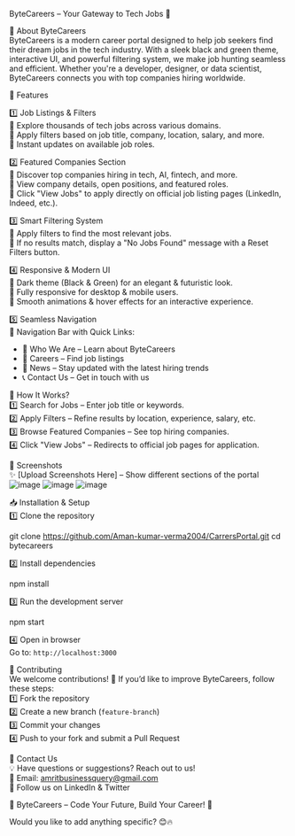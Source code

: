 ByteCareers – Your Gateway to Tech Jobs 🚀  

 📌 About ByteCareers  
ByteCareers is a modern career portal designed to help job seekers find their dream jobs in the tech industry. With a sleek black and green theme, interactive UI, and powerful filtering system, we make job hunting seamless and efficient. Whether you're a developer, designer, or data scientist, ByteCareers connects you with top companies hiring worldwide.  

 🎯 Features  

 1️⃣ Job Listings & Filters  
🔹 Explore thousands of tech jobs across various domains.  
🔹 Apply filters based on job title, company, location, salary, and more.  
🔹 Instant updates on available job roles.  

 2️⃣ Featured Companies Section  
🔹 Discover top companies hiring in tech, AI, fintech, and more.  
🔹 View company details, open positions, and featured roles.  
🔹 Click "View Jobs" to apply directly on official job listing pages (LinkedIn, Indeed, etc.).  

 3️⃣ Smart Filtering System  
🔹 Apply filters to find the most relevant jobs.  
🔹 If no results match, display a "No Jobs Found" message with a Reset Filters button.  

 4️⃣ Responsive & Modern UI  
🔹 Dark theme (Black & Green) for an elegant & futuristic look.  
🔹 Fully responsive for desktop & mobile users.  
🔹 Smooth animations & hover effects for an interactive experience.  

 5️⃣ Seamless Navigation  
🔹 Navigation Bar with Quick Links:  
  - 📌 Who We Are – Learn about ByteCareers  
  - 💼 Careers – Find job listings  
  - 📰 News – Stay updated with the latest hiring trends  
  - 📞 Contact Us – Get in touch with us  

 🚀 How It Works?  
1️⃣ Search for Jobs – Enter job title or keywords.  
2️⃣ Apply Filters – Refine results by location, experience, salary, etc.  
3️⃣ Browse Featured Companies – See top hiring companies.  
4️⃣ Click "View Jobs" – Redirects to official job pages for application.  


 📸 Screenshots  
✨ [Upload Screenshots Here] – Show different sections of the portal  
![image](https://github.com/user-attachments/assets/fbf54db4-d3fd-4258-a545-16946720dc2a)
![image](https://github.com/user-attachments/assets/fae986b0-bdc5-4ce1-bb8a-3d9aa99e8b1b)
![image](https://github.com/user-attachments/assets/88e87e8c-b806-4ee6-bdb4-590f7d73a7e5)




 📥 Installation & Setup  
 1️⃣ Clone the repository  

  git clone  https://github.com/Aman-kumar-verma2004/CarrersPortal.git
  cd bytecareers

 2️⃣ Install dependencies  

  npm install

 3️⃣ Run the development server  

  npm start

 4️⃣ Open in browser  
  Go to: `http://localhost:3000`  

 🤝 Contributing  
We welcome contributions! 🚀 If you’d like to improve ByteCareers, follow these steps:  
1️⃣ Fork the repository  
2️⃣ Create a new branch (`feature-branch`)  
3️⃣ Commit your changes  
4️⃣ Push to your fork and submit a Pull Request  

 📧 Contact Us  
💡 Have questions or suggestions? Reach out to us!  
📧 Email: amritbusinessquery@gmail.com  
🔗 Follow us on LinkedIn & Twitter  



🚀 ByteCareers – Code Your Future, Build Your Career! 💚  



Would you like to add anything specific? 😊🔥
